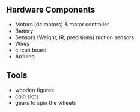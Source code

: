 ## Hardware Components
- Motors (dc motors) & motor controller
- Battery
- Sensors (Weight, IR, precisions) motion sensors
- Wires
- circuit board
- Arduino

## Tools
- wooden figures
- coin slots
- gears to spin the wheels
  
